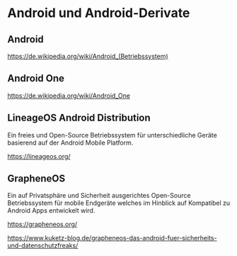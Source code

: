 # Android und Android-Derivate

## Android

https://de.wikipedia.org/wiki/Android_(Betriebssystem)

## Android One

https://de.wikipedia.org/wiki/Android_One

## LineageOS Android Distribution

Ein freies und Open-Source Betriebssystem für unterschiedliche Geräte basierend auf der Android Mobile Platform.

https://lineageos.org/

## GrapheneOS

Ein auf Privatsphäre und Sicherheit ausgerichtes Open-Source Betriebssystem für mobile Endgeräte welches im Hinblick auf Kompatibel zu Android Apps entwickelt wird.

https://grapheneos.org/

https://www.kuketz-blog.de/grapheneos-das-android-fuer-sicherheits-und-datenschutzfreaks/
